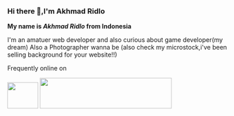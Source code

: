 ### Hi there 👋,I'm Akhmad Ridlo

<b>My name is <i>Akhmad Ridlo</i> from Indonesia</b>

I'm an amatuer web developer and also curious about game developer(my dream)
Also a Photographer wanna be (also check my microstock,i've been selling background for your website!!)

Frequently online on

<a href="https://www.instagram.com/lumirenz" target="_blank"><img height="60px" width="70px" src="http://clipart-library.com/images_k/instagram-png-transparent/instagram-png-transparent-1.png"></a>
<a href="https://www.shutterstock.com/g/Akhmad+Ridlo" target="_blank"><img height="70px" width="300px" src="https://cdn.freebiesupply.com/logos/large/2x/shutterstock-logo-png-transparent.png"></a>


<!--
**akhmdrdlo/akhmdrdlo** is a ✨ _special_ ✨ repository because its `README.md` (this file) appears on your GitHub profile.

Here are some ideas to get you started:

- 🔭 I’m currently working on ...
- 🌱 I’m currently learning ...
- 👯 I’m looking to collaborate on ...
- 🤔 I’m looking for help with ...
- 💬 Ask me about ...
- 📫 How to reach me: ...
- 😄 Pronouns: ...
- ⚡ Fun fact: ...
-->
